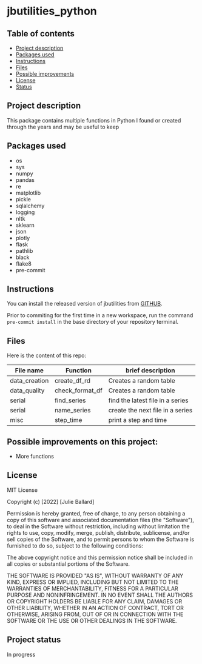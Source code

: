 # jbutilities_python

## Table of contents

- [Project description](#description)
- [Packages used](#packages_used)
- [Instructions](#instructions)
- [Files](#files)
- [Possible improvements](#improvements)
- [License](#license)
- [Status](#status)

## Project description <a name="description"></a>

This package contains multiple functions in Python I found or created through the years and may be useful to keep

## Packages used <a name="packages_used"></a>

- os
- sys
- numpy
- pandas
- re
- matplotlib
- pickle
- sqlalchemy
- logging
- nltk
- sklearn
- json
- plotly
- flask
- pathlib
- black
- flake8
- pre-commit

## Instructions <a name="instructions"></a>

You can install the released version of jbutilities from [GITHUB](https://github.com/jmballard/jbutilities_python).

Prior to commiting for the first time in a new workspace, run the command `pre-commit install` in the base directory of your repository terminal.

## Files <a name="files"></a>

Here is the content of this repo:

| File name       |     Function       | brief description                    |
|-----------------|--------------------|--------------------------------------|
| data_creation   |  create_df_rd      | Creates a random table               |
| data_quality    |  check_format_df   | Creates a random table               |
| serial          |    find_series     | find the latest file in a series     |
| serial          |    name_series     | create the next file in a series     |
| misc            |     step_time      | print a step and time                |

## Possible improvements on this project: <a name="improvements"></a>

- More functions

## License <a name="license"></a>

MIT License

Copyright (c) \[2022\] \[Julie Ballard\]

Permission is hereby granted, free of charge, to any person obtaining a copy
of this software and associated documentation files (the "Software"), to deal
in the Software without restriction, including without limitation the rights
to use, copy, modify, merge, publish, distribute, sublicense, and/or sell
copies of the Software, and to permit persons to whom the Software is
furnished to do so, subject to the following conditions:

The above copyright notice and this permission notice shall be included in all
copies or substantial portions of the Software.

THE SOFTWARE IS PROVIDED "AS IS", WITHOUT WARRANTY OF ANY KIND, EXPRESS OR
IMPLIED, INCLUDING BUT NOT LIMITED TO THE WARRANTIES OF MERCHANTABILITY,
FITNESS FOR A PARTICULAR PURPOSE AND NONINFRINGEMENT. IN NO EVENT SHALL THE
AUTHORS OR COPYRIGHT HOLDERS BE LIABLE FOR ANY CLAIM, DAMAGES OR OTHER
LIABILITY, WHETHER IN AN ACTION OF CONTRACT, TORT OR OTHERWISE, ARISING FROM,
OUT OF OR IN CONNECTION WITH THE SOFTWARE OR THE USE OR OTHER DEALINGS IN THE
SOFTWARE.

## Project status  <a name="status"></a>

In progress
